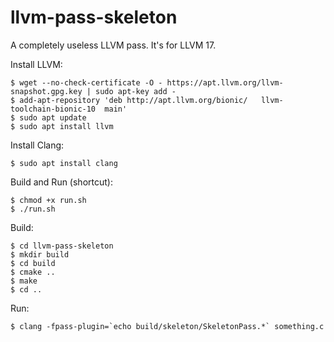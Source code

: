 # llvm-pass-skeleton

A completely useless LLVM pass.
It's for LLVM 17.

Install LLVM:

    $ wget --no-check-certificate -O - https://apt.llvm.org/llvm-snapshot.gpg.key | sudo apt-key add -
    $ add-apt-repository 'deb http://apt.llvm.org/bionic/   llvm-toolchain-bionic-10  main'
    $ sudo apt update
    $ sudo apt install llvm

Install Clang:

    $ sudo apt install clang

Build and Run (shortcut):

    $ chmod +x run.sh
    $ ./run.sh

Build:

    $ cd llvm-pass-skeleton
    $ mkdir build
    $ cd build
    $ cmake ..
    $ make
    $ cd ..

Run:

    $ clang -fpass-plugin=`echo build/skeleton/SkeletonPass.*` something.c
